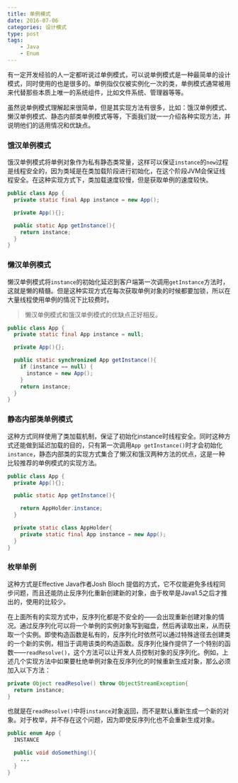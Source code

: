 ```yaml
---
title: 单例模式
date: 2016-07-06
categories: 设计模式
type: post
tags:
    - Java
    - Enum
---
```


有一定开发经验的人一定都听说过单例模式，可以说单例模式是一种最简单的设计模式，同时使用的也是很多的。单例指仅仅被实例化一次的类，单例模式通常被用来代替那些本质上唯一的系统组件，比如文件系统、管理器等等。

<!--more-->

虽然说单例模式理解起来很简单，但是其实现方法有很多，比如：饿汉单例模式、懒汉单例模式、静态内部类单例模式等等，下面我们就一一介绍各种实现方法，并说明他们的适用情况和优缺点。

### 饿汉单例模式

饿汉单例模式将单例对象作为私有静态类常量，这样可以保证`instance`的`new`过程是线程安全的，因为类域是在类加载阶段进行初始化，在这个阶段JVM会保证线程安全。在这种实现方式下，类加载速度较慢，但是获取单例的速度较快。

```Java
public class App {
  private static final App instance = new App();

  private App(){};

  public static App getInstance(){
    return instance;
  }
}
```

### 懒汉单例模式

懒汉单例模式将`instance`的初始化延迟到客户端第一次调用`getInstance`方法时，这就是懒的精髓。但是这种实现方式在每次获取单例对象的时候都要加锁，所以在大量线程使用单例的情况下比较费时。

> 懒汉单例模式和饿汉单例模式的优缺点正好相反。

```Java
public class App {
  private static final App instance = null;

  private App(){};

  public static synchronized App getInstance(){
    if (instance == null) {
      instance = new App();
    }
    return instance;
  }
}
```

### 静态内部类单例模式

这种方式同样使用了类加载机制，保证了初始化instance时线程安全。同时这种方式还能做到延迟加载的目的，只有第一次调用`App getInstance()`时才会初始化`instance`，静态内部类的实现方式集合了懒汉和饿汉两种方法的优点，这是一种比较推荐的单例模式的实现方法。

```Java
public class App {
  private App(){};

  public static App getInstance(){

    return AppHolder.instance;
  }

  private static class AppHolder{
    private static final App instance = new App();
  }
}
```

### 枚举单例

 这种方式是Effective Java作者Josh Bloch 提倡的方式，它不仅能避免多线程同步问题，而且还能防止反序列化重新创建新的对象，由于枚举是Java1.5之后才推出的，使用的比较少。

 在上面所有的实现方式中，反序列化都是不安全的——会出现重新创建对象的情况。通过反序列化可以将一个单例的实例对象写到磁盘，然后再读取出来，从而获取一个实例。即使构造函数是私有的，反序列化时依然可以通过特殊途径去创建类的一个新的实例，相当于调用该类的构造函数。反序列化操作提供了一个特别的函数——`readResolve()`，这个方法可以让开发人员控制对象的反序列化。例如，上述几个实现方法中如果要杜绝单例对象在反序列化的时候重新生成对象，那么必须加入以下方法：

 ```Java
 private Object readResolve() throw ObjectStreamException{
   return instance;
 }
 ```

 也就是在`readResolve()`中将`instance`对象返回，而不是默认重新生成一个新的对象。对于枚举，并不存在这个问题，因为即使反序列化也不会重新生成对象。

```Java
public enum App {
  INSTANCE

  public void doSomething(){
    ...
  }
}
```
